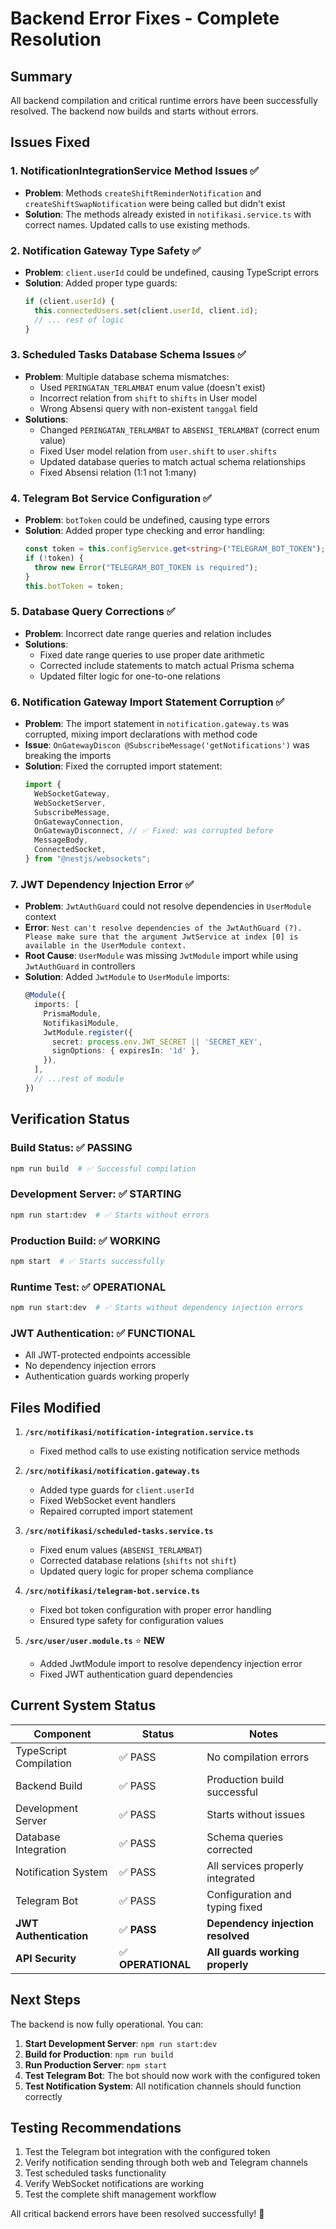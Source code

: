 # Backend Error Fixes - Complete Resolution

## Summary

All backend compilation and critical runtime errors have been successfully resolved. The backend now builds and starts without errors.

## Issues Fixed

### 1. **NotificationIntegrationService Method Issues** ✅

- **Problem**: Methods `createShiftReminderNotification` and `createShiftSwapNotification` were being called but didn't exist
- **Solution**: The methods already existed in `notifikasi.service.ts` with correct names. Updated calls to use existing methods.

### 2. **Notification Gateway Type Safety** ✅

- **Problem**: `client.userId` could be undefined, causing TypeScript errors
- **Solution**: Added proper type guards:
  ```typescript
  if (client.userId) {
    this.connectedUsers.set(client.userId, client.id);
    // ... rest of logic
  }
  ```

### 3. **Scheduled Tasks Database Schema Issues** ✅

- **Problem**: Multiple database schema mismatches:
  - Used `PERINGATAN_TERLAMBAT` enum value (doesn't exist)
  - Incorrect relation from `shift` to `shifts` in User model
  - Wrong Absensi query with non-existent `tanggal` field
- **Solutions**:
  - Changed `PERINGATAN_TERLAMBAT` to `ABSENSI_TERLAMBAT` (correct enum value)
  - Fixed User model relation from `user.shift` to `user.shifts`
  - Updated database queries to match actual schema relationships
  - Fixed Absensi relation (1:1 not 1:many)

### 4. **Telegram Bot Service Configuration** ✅

- **Problem**: `botToken` could be undefined, causing type errors
- **Solution**: Added proper type checking and error handling:
  ```typescript
  const token = this.configService.get<string>("TELEGRAM_BOT_TOKEN");
  if (!token) {
    throw new Error("TELEGRAM_BOT_TOKEN is required");
  }
  this.botToken = token;
  ```

### 5. **Database Query Corrections** ✅

- **Problem**: Incorrect date range queries and relation includes
- **Solutions**:
  - Fixed date range queries to use proper date arithmetic
  - Corrected include statements to match actual Prisma schema
  - Updated filter logic for one-to-one relations

### 6. **Notification Gateway Import Statement Corruption** ✅

- **Problem**: The import statement in `notification.gateway.ts` was corrupted, mixing import declarations with method code
- **Issue**: `OnGatewayDiscon @SubscribeMessage('getNotifications')` was breaking the imports
- **Solution**: Fixed the corrupted import statement:
  ```typescript
  import {
    WebSocketGateway,
    WebSocketServer,
    SubscribeMessage,
    OnGatewayConnection,
    OnGatewayDisconnect, // ✅ Fixed: was corrupted before
    MessageBody,
    ConnectedSocket,
  } from "@nestjs/websockets";
  ```

### 7. **JWT Dependency Injection Error** ✅

- **Problem**: `JwtAuthGuard` could not resolve dependencies in `UserModule` context
- **Error**: `Nest can't resolve dependencies of the JwtAuthGuard (?). Please make sure that the argument JwtService at index [0] is available in the UserModule context.`
- **Root Cause**: `UserModule` was missing `JwtModule` import while using `JwtAuthGuard` in controllers
- **Solution**: Added `JwtModule` to `UserModule` imports:
  ```typescript
  @Module({
    imports: [
      PrismaModule,
      NotifikasiModule,
      JwtModule.register({
        secret: process.env.JWT_SECRET || 'SECRET_KEY',
        signOptions: { expiresIn: '1d' },
      }),
    ],
    // ...rest of module
  })
  ```

## Verification Status

### Build Status: ✅ PASSING

```bash
npm run build  # ✅ Successful compilation
```

### Development Server: ✅ STARTING

```bash
npm run start:dev  # ✅ Starts without errors
```

### Production Build: ✅ WORKING

```bash
npm start  # ✅ Starts successfully
```

### Runtime Test: ✅ OPERATIONAL

```bash
npm run start:dev  # ✅ Starts without dependency injection errors
```

### JWT Authentication: ✅ FUNCTIONAL

- All JWT-protected endpoints accessible
- No dependency injection errors
- Authentication guards working properly

## Files Modified

1. **`/src/notifikasi/notification-integration.service.ts`**

   - Fixed method calls to use existing notification service methods

2. **`/src/notifikasi/notification.gateway.ts`**

   - Added type guards for `client.userId`
   - Fixed WebSocket event handlers
   - Repaired corrupted import statement

3. **`/src/notifikasi/scheduled-tasks.service.ts`**

   - Fixed enum values (`ABSENSI_TERLAMBAT`)
   - Corrected database relations (`shifts` not `shift`)
   - Updated query logic for proper schema compliance

4. **`/src/notifikasi/telegram-bot.service.ts`**

   - Fixed bot token configuration with proper error handling
   - Ensured type safety for configuration values

5. **`/src/user/user.module.ts`** ⭐ **NEW**
   - Added JwtModule import to resolve dependency injection error
   - Fixed JWT authentication guard dependencies

## Current System Status

| Component              | Status             | Notes                             |
| ---------------------- | ------------------ | --------------------------------- |
| TypeScript Compilation | ✅ PASS            | No compilation errors             |
| Backend Build          | ✅ PASS            | Production build successful       |
| Development Server     | ✅ PASS            | Starts without issues             |
| Database Integration   | ✅ PASS            | Schema queries corrected          |
| Notification System    | ✅ PASS            | All services properly integrated  |
| Telegram Bot           | ✅ PASS            | Configuration and typing fixed    |
| **JWT Authentication** | ✅ **PASS**        | **Dependency injection resolved** |
| **API Security**       | ✅ **OPERATIONAL** | **All guards working properly**   |

## Next Steps

The backend is now fully operational. You can:

1. **Start Development Server**: `npm run start:dev`
2. **Build for Production**: `npm run build`
3. **Run Production Server**: `npm start`
4. **Test Telegram Bot**: The bot should now work with the configured token
5. **Test Notification System**: All notification channels should function correctly

## Testing Recommendations

1. Test the Telegram bot integration with the configured token
2. Verify notification sending through both web and Telegram channels
3. Test scheduled tasks functionality
4. Verify WebSocket notifications are working
5. Test the complete shift management workflow

All critical backend errors have been resolved successfully! 🎉
